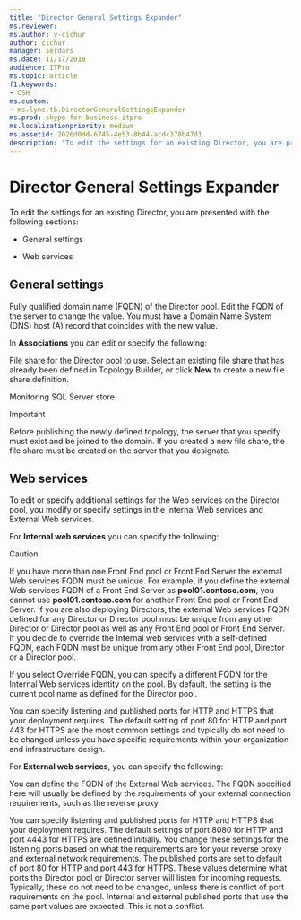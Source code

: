 ```yaml
---
title: "Director General Settings Expander"
ms.reviewer: 
ms.author: v-cichur
author: cichur
manager: serdars
ms.date: 11/17/2018
audience: ITPro
ms.topic: article
f1.keywords:
- CSH
ms.custom:
- ms.lync.tb.DirectorGeneralSettingsExpander
ms.prod: skype-for-business-itpro
ms.localizationpriority: medium
ms.assetid: 2026d0dd-6745-4e53-8b44-acdc378b47d1
description: "To edit the settings for an existing Director, you are presented with the following sections:"
---
```


# Director General Settings Expander
 
To edit the settings for an existing Director, you are presented with the following sections:
  
- General settings
    
- Web services
    


## General settings

Fully qualified domain name (FQDN) of the Director pool. Edit the FQDN of the server to change the value. You must have a Domain Name System (DNS) host (A) record that coincides with the new value.
  
In **Associations** you can edit or specify the following:
  
File share for the Director pool to use. Select an existing file share that has already been defined in Topology Builder, or click **New** to create a new file share definition.
  
Monitoring SQL Server store.
  
> [!IMPORTANT]
> Before publishing the newly defined topology, the server that you specify must exist and be joined to the domain. If you created a new file share, the file share must be created on the server that you designate. 
  
## Web services

To edit or specify additional settings for the Web services on the Director pool, you modify or specify settings in the Internal Web services and External Web services.
  
For **Internal web services** you can specify the following:
  
> [!CAUTION]
> If you have more than one Front End pool or Front End Server the external Web services FQDN must be unique. For example, if you define the external Web services FQDN of a Front End Server as **pool01.contoso.com**, you cannot use **pool01.contoso.com** for another Front End pool or Front End Server. If you are also deploying Directors, the external Web services FQDN defined for any Director or Director pool must be unique from any other Director or Director pool as well as any Front End pool or Front End Server. If you decide to override the Internal web services with a self-defined FQDN, each FQDN must be unique from any other Front End pool, Director or a Director pool.
  
If you select Override FQDN, you can specify a different FQDN for the Internal Web services identity on the pool. By default, the setting is the current pool name as defined for the Director pool.
  
You can specify listening and published ports for HTTP and HTTPS that your deployment requires. The default setting of port 80 for HTTP and port 443 for HTTPS are the most common settings and typically do not need to be changed unless you have specific requirements within your organization and infrastructure design.
  
For **External web services**, you can specify the following:
  
You can define the FQDN of the External Web services. The FQDN specified here will usually be defined by the requirements of your external connection requirements, such as the reverse proxy.
  
You can specify listening and published ports for HTTP and HTTPS that your deployment requires. The default settings of port 8080 for HTTP and port 4443 for HTTPS are defined initially. You change these settings for the listening ports based on what the requirements are for your reverse proxy and external network requirements. The published ports are set to default of port 80 for HTTP and port 443 for HTTPS. These values determine what ports the Director pool or Director server will listen for incoming requests. Typically, these do not need to be changed, unless there is conflict of port requirements on the pool. Internal and external published ports that use the same port values are expected. This is not a conflict.
  

